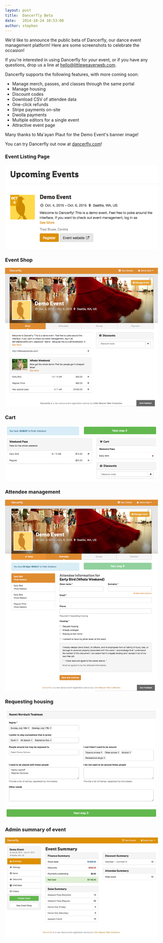 ```yaml
---
layout: post
title:  Dancerfly Beta
date:   2014-10-24 10:53:00
author: stephen
---
```


We'd like to announce the public beta of Dancerfly, our dance event management platform! Here are some screenshots to celebrate the occasion!

If you're interested in using Dancerfly for *your* event, or if you have any questions, drop us a line at <hello@littleweaverweb.com>.

Dancerfly supports the following features, with more coming soon:

- Manage merch, passes, and classes through the same portal
- Manage housing
- Discount codes
- Download CSV of attendee data
- One-click refunds
- Stripe payments on-site
- Dwolla payments
- Multiple editors for a single event
- Attractive event page

Many thanks to Ma'ayan Plaut for the Demo Event's banner image!

You can try Dancerfly out now at [dancerfly.com][1]!

[1]: http://dancerfly.com

### Event Listing Page
![](/media/2014/10/24/event_listing.png)

### Event Shop
![](/media/2014/10/24/shop.png)

### Cart
![](/media/2014/10/24/cart.png)

### Attendee management
![](/media/2014/10/24/attendee.png)

### Requesting housing
![](/media/2014/10/24/housing_request.png)

### Admin summary of event
![](/media/2014/10/24/event_summary.png)
